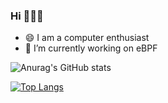 ### Hi 👋👋👋

- 😄 I am a computer enthusiast
- 🔭 I’m currently working on eBPF

![Anurag's GitHub stats](https://github-readme-stats.vercel.app/api?username=haozhuoD&show_icons=true&theme=transparent)

[![Top Langs](https://github-readme-stats.vercel.app/api/top-langs/?username=haozhuoD)](https://github.com/haozhuoD/github-readme-stats)




<!--
**haozhuoD/haozhuoD** is a ✨ _special_ ✨ repository because its `README.md` (this file) appears on your GitHub profile.

Here are some ideas to get you started:

- 🔭 I’m currently working on ...
- 🌱 I’m currently learning ...
- 👯 I’m looking to collaborate on ...
- 🤔 I’m looking for help with ...
- 💬 Ask me about ...
- 📫 How to reach me: ...
- 😄 Pronouns: ...
- ⚡ Fun fact: ...
-->
